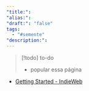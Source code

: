 ```yaml
---
"title:": 
"alias:": 
"draft:": "false"
tags:
  - "#semente"
"description:":
---
```

>[!todo] to-do
> - popular essa página


- [Getting Started - IndieWeb](https://indieweb.org/Getting_Started)
